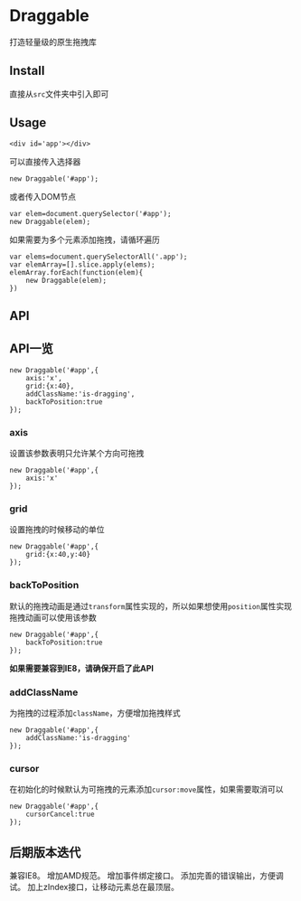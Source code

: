 # Draggable

打造轻量级的原生拖拽库

## Install

直接从`src`文件夹中引入即可

## Usage

    <div id='app'></div>

可以直接传入选择器

    new Draggable('#app');

或者传入DOM节点

    var elem=document.querySelector('#app');
    new Draggable(elem);

如果需要为多个元素添加拖拽，请循环遍历

    var elems=document.querySelectorAll('.app');
    var elemArray=[].slice.apply(elems);
    elemArray.forEach(function(elem){
        new Draggable(elem);
    })

## API

## API一览
    new Draggable('#app',{
        axis:'x',
        grid:{x:40},
        addClassName:'is-dragging',
        backToPosition:true
    });

### axis

设置该参数表明只允许某个方向可拖拽

    new Draggable('#app',{
        axis:'x'
    });

### grid

设置拖拽的时候移动的单位

    new Draggable('#app',{
        grid:{x:40,y:40}
    });

### backToPosition

默认的拖拽动画是通过`transform`属性实现的，所以如果想使用`position`属性实现拖拽动画可以使用该参数

    new Draggable('#app',{
        backToPosition:true
    });

**如果需要兼容到IE8，请确保开启了此API**

### addClassName

为拖拽的过程添加`className`，方便增加拖拽样式

    new Draggable('#app',{
        addClassName:'is-dragging'
    });

### cursor

在初始化的时候默认为可拖拽的元素添加`cursor:move`属性，如果需要取消可以

    new Draggable('#app',{
        cursorCancel:true
    });

## 后期版本迭代

兼容IE8。
增加AMD规范。
增加事件绑定接口。
添加完善的错误输出，方便调试。
加上zIndex接口，让移动元素总在最顶层。
